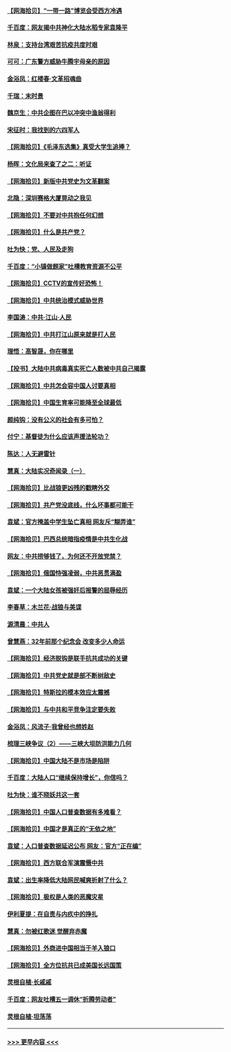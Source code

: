 #### [【网海拾贝】“一带一路”博览会受西方冷遇](../pages/nsc993/n12971787.md?t=05250502) 
#### [千百度：网友揭中共神化大陆水稻专家袁隆平](../pages/nsc993/n12971733.md?t=05250502) 
#### [林泉：支持台湾艰苦抗疫共度时艰](../pages/nsc993/n12971350.md?t=05250502) 
#### [可可：广东警方威胁牛腾宇母亲的原因](../pages/nsc993/n12971100.md?t=05250502) 
#### [金浴凤：红楼春·文革招魂曲](../pages/nsc993/n12970354.md?t=05250502) 
#### [千瑞：末时景](../pages/nsc993/n12970337.md?t=05250502) 
#### [魏京生：中共企图在巴以冲突中渔翁得利](../pages/nsc993/n12970286.md?t=05250502) 
#### [宋征时：我找到的六四军人](../pages/nsc993/n12970213.md?t=05250502) 
#### [【网海拾贝】《毛泽东选集》真受大学生追捧？](../pages/nsc993/n12968779.md?t=05250502) 
#### [杨晖：文化局来查了之二：听证](../pages/nsc993/n12966528.md?t=05250502) 
#### [【网海拾贝】新版中共党史为文革翻案](../pages/nsc993/n12967526.md?t=05250502) 
#### [北隐：深圳赛格大厦晃动之我见](../pages/nsc993/n12967393.md?t=05250502) 
#### [【网海拾贝】不要对中共抱任何幻想](../pages/nsc993/n12965222.md?t=05250502) 
#### [【网海拾贝】什么是共产党？](../pages/nsc993/n12962781.md?t=05250502) 
#### [吐为快：党、人民及走狗](../pages/nsc993/n12962747.md?t=05250502) 
#### [千百度：“小镇做题家”吐槽教育资源不公平](../pages/nsc993/n12962705.md?t=05250502) 
#### [【网海拾贝】CCTV的宣传好恐怖！](../pages/nsc993/n12959984.md?t=05250502) 
#### [【网海拾贝】中共统治模式威胁世界](../pages/nsc993/n12957622.md?t=05250502) 
#### [李国涛：中共‧江山‧人民](../pages/nsc993/n12957502.md?t=05250502) 
#### [【网海拾贝】中共打江山原来就是打人民](../pages/nsc993/n12954345.md?t=05250502) 
#### [理悟：高智晟，你在哪里](../pages/nsc993/n12953115.md?t=05250502) 
#### [【投书】大陆中共病毒真实死亡人数被中共自己揭露](../pages/nsc993/n12953050.md?t=05250502) 
#### [【网海拾贝】中共怎会容中国人讨要真相](../pages/nsc993/n12952161.md?t=05250502) 
#### [【网海拾贝】中国生育率可能降至全球最低](../pages/nsc993/n12948793.md?t=05250502) 
#### [颜纯钩：没有公义的社会有多可怕？](../pages/nsc993/n12947626.md?t=05250502) 
#### [付宁：基督徒为什么应该声援法轮功？](../pages/nsc993/n12947233.md?t=05250502) 
#### [陈达：人无避雷针](../pages/nsc993/n12947098.md?t=05250502) 
#### [慧真：大陆实况奇闻录（一）](../pages/nsc993/n12945811.md?t=05250502) 
#### [【网海拾贝】比战狼更凶残的戳瞎外交](../pages/nsc993/n12945717.md?t=05250502) 
#### [【网海拾贝】共产党没底线，什么坏事都可能干](../pages/nsc993/n12942090.md?t=05250502) 
#### [袁斌：官方掩盖中学生坠亡真相 网友斥“糊弄谁”](../pages/nsc993/n12942029.md?t=05250502) 
#### [【网海拾贝】巴西总统暗指疫情是中共生化战](../pages/nsc993/n12938999.md?t=05250502) 
#### [网友：中共捞够钱了，为何还不开放党禁？](../pages/nsc993/n12938952.md?t=05250502) 
#### [【网海拾贝】俄国恃强凌弱，中共恶贯满盈](../pages/nsc993/n12936626.md?t=05250502) 
#### [袁斌：一个大陆女孩被强奸后报警的屈辱经历](../pages/nsc993/n12936547.md?t=05250502) 
#### [李春草：木兰花·战狼与美谍](../pages/nsc993/n12935995.md?t=05250502) 
#### [源清晨：中共人](../pages/nsc993/n12935589.md?t=05250502) 
#### [曾慧燕：32年前那个纪念会 改变多少人命运](../pages/nsc993/n12934233.md?t=05250502) 
#### [【网海拾贝】经济脱钩是联手抗共成功的关键](../pages/nsc993/n12934176.md?t=05250502) 
#### [【网海拾贝】中共党史就是部不断树敌史](../pages/nsc993/n12932844.md?t=05250502) 
#### [【网海拾贝】特斯拉的模本效应太震撼](../pages/nsc993/n12925626.md?t=05250502) 
#### [【网海拾贝】与中共和平竞争注定要失败](../pages/nsc993/n12923326.md?t=05250502) 
#### [金浴凤：风流子‧我曾经也想姓赵](../pages/nsc993/n12920911.md?t=05250502) 
#### [梳理三峡争议（2）——三峡大坝防洪能力几何](../pages/nsc993/n12920173.md?t=05250502) 
#### [【网海拾贝】中国大陆不是市场是陷阱](../pages/nsc993/n12920143.md?t=05250502) 
#### [千百度：大陆人口“继续保持增长”，你信吗？](../pages/nsc993/n12918946.md?t=05250502) 
#### [吐为快：谁不晓妖共这一套](../pages/nsc993/n12918941.md?t=05250502) 
#### [【网海拾贝】中国人口普查数据有多难看？](../pages/nsc993/n12917822.md?t=05250502) 
#### [【网海拾贝】中国才是真正的“无依之地”](../pages/nsc993/n12915845.md?t=05250502) 
#### [袁斌：人口普查数据延迟公布 网友：官方“正在编”](../pages/nsc993/n12915748.md?t=05250502) 
#### [【网海拾贝】西方联合军演震慑中共](../pages/nsc993/n12913466.md?t=05250502) 
#### [袁斌：出生率降低大陆网民喊爽折射了什么？](../pages/nsc993/n12913365.md?t=05250502) 
#### [【网海拾贝】极权是人类的恶魔灾星](../pages/nsc993/n12910697.md?t=05250502) 
#### [伊利夏提：在自责与内疚中的挣扎](../pages/nsc993/n12910493.md?t=05250502) 
#### [慧真：勿被红歌迷 觉醒弃赤魔](../pages/nsc993/n12910485.md?t=05250502) 
#### [【网海拾贝】外商进中国相当于羊入狼口](../pages/nsc993/n12908274.md?t=05250502) 
#### [【网海拾贝】全方位抗共已成美国长远国策](../pages/nsc993/n12906878.md?t=05250502) 
#### [灵根自植‧长戚戚](../pages/nsc993/n12905585.md?t=05250502) 
#### [千百度：网友吐槽五一调休“折腾劳动者”](../pages/nsc993/n12905934.md?t=05250502) 
#### [灵根自植‧坦荡荡](../pages/nsc993/n12905562.md?t=05250502) 

----
#### [ >>> 更早内容 <<< ](../indexes/nsc993-earlier.md)
